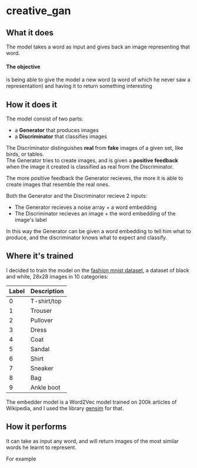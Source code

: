 # creative_gan


## What it does

The model takes a word as input and gives back an image representing that word.  

#### The objective
is being able to give the model a new word (a word of which he never saw a representation) and having it to return something interesting

## How it does it

The model consist of two parts:

- a **Generator** that produces images
- a **Discriminator** that classifies images

The Discriminator distinguishes **real** from **fake** images of a given set, like birds, or tables.  
The Generator tries to create images, and is given a **positive feedback** when the image it created is classified as real from the Discriminator.  

The more positive feedback the Generator recieves, the more it is able to create images that resemble the real ones.

Both the Generator and the Discriminator recieve 2 inputs:

- The Generator recieves a noise array + a word embedding
- The Discriminator recieves an image + the word embedding of the image's label

In this way the Generator can be given a word embedding to tell him what to produce, and the discriminator knows what to expect and classify.

## Where it's trained

I decided to train the model on the [fashion mnist dataset](https://github.com/zalandoresearch/fashion-mnist), a dataset of black and white, 28x28 images in 10 categories:

| Label | Description |
| --- | --- |
| 0 | T-shirt/top |
| 1 | Trouser |
| 2 | Pullover |
| 3 | Dress |
| 4 | Coat |
| 5 | Sandal |
| 6 | Shirt |
| 7 | Sneaker |
| 8 | Bag |
| 9 | Ankle boot |

The embedder model is a Word2Vec model trained on 200k articles of Wikipedia, and I used the library [gensim](https://github.com/RaRe-Technologies/gensim) for that.

## How it performs

It can take as input any word, and will return images of the most similar words he learnt to represent.

For example
